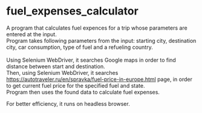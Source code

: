 # fuel_expenses_calculator

A program that calculates fuel expences for a trip whose parameters are entered at the input. \
Program takes following parameters from the input: starting city, destination city, car consumption, type of fuel and a refueling country.\
\
Using Selenium WebDriver, it searches Google maps in order to find distance between start and destination.\
Then, using Selenium WebDriver, it searches https://autotraveler.ru/en/spravka/fuel-price-in-europe.html page, in order to get current fuel price for
the specified fuel and state.\
Program then uses the found data to calculate fuel expenses.

For better efficiency, it runs on headless browser.
